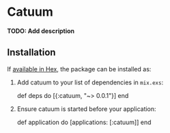 # Catuum

**TODO: Add description**

## Installation

If [available in Hex](https://hex.pm/docs/publish), the package can be installed as:

  1. Add catuum to your list of dependencies in `mix.exs`:

        def deps do
          [{:catuum, "~> 0.0.1"}]
        end

  2. Ensure catuum is started before your application:

        def application do
          [applications: [:catuum]]
        end

